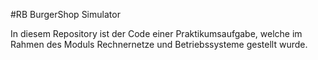 #RB BurgerShop Simulator

In diesem Repository ist der Code einer Praktikumsaufgabe, welche 
im Rahmen des Moduls Rechnernetze und Betriebssysteme gestellt wurde.
